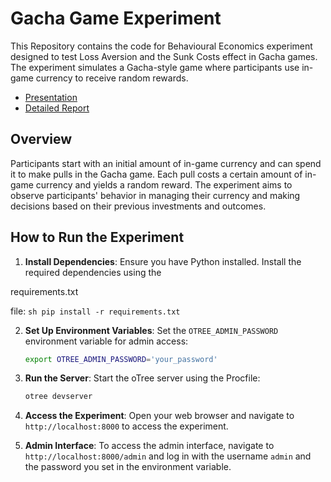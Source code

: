 # Gacha Game Experiment

This Repository contains the code for Behavioural Economics experiment designed to test Loss Aversion and the Sunk Costs effect in Gacha games. The experiment simulates a Gacha-style game where participants use in-game currency to receive random rewards.
- [Presentation](https://drive.google.com/file/d/19r7tAt6S73aLs11k1PlxLn_f3NVJBeXT/view?usp=sharing)
- [Detailed Report](https://drive.google.com/file/d/1XMUSN9nVYqjYyuuwgIJxwmWtUdqjuKVw/view?usp=sharing)

## Overview

Participants start with an initial amount of in-game currency and can spend it to make pulls in the Gacha game. Each pull costs a certain amount of in-game currency and yields a random reward. The experiment aims to observe participants' behavior in managing their currency and making decisions based on their previous investments and outcomes.

## How to Run the Experiment

1. **Install Dependencies**: Ensure you have Python installed. Install the required dependencies using the 

requirements.txt

 file:
    ```sh
    pip install -r requirements.txt
    ```

2. **Set Up Environment Variables**: Set the `OTREE_ADMIN_PASSWORD` environment variable for admin access:
    ```sh
    export OTREE_ADMIN_PASSWORD='your_password'
    ```

3. **Run the Server**: Start the oTree server using the Procfile:
    ```sh
    otree devserver
    ```

4. **Access the Experiment**: Open your web browser and navigate to `http://localhost:8000` to access the experiment.

5. **Admin Interface**: To access the admin interface, navigate to `http://localhost:8000/admin` and log in with the username `admin` and the password you set in the environment variable.


